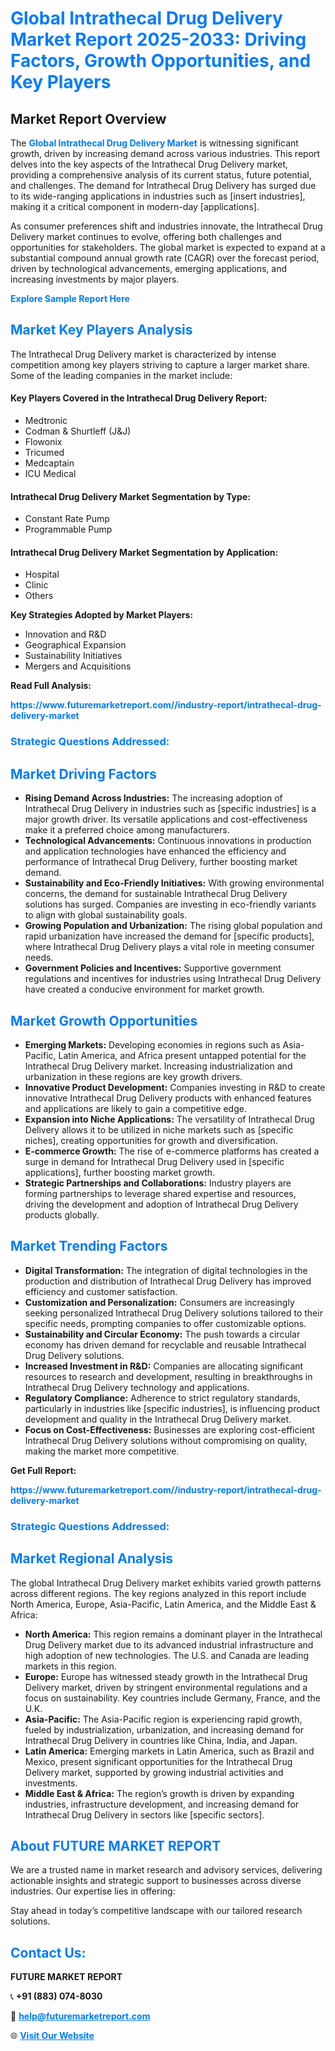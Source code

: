 <h1 style="color: #007BFF;">Global Intrathecal Drug Delivery Market Report 2025-2033: Driving Factors, Growth Opportunities, and Key Players</h1>

<section id="overview">
<h2>Market Report Overview</h2>
<p>The <a href="https://www.futuremarketreport.com//industry-report/intrathecal-drug-delivery-market" style="color: #007BFF; text-decoration: none;"><strong>Global Intrathecal Drug Delivery Market</strong></a> is witnessing significant growth, driven by increasing demand across various industries. This report delves into the key aspects of the Intrathecal Drug Delivery market, providing a comprehensive analysis of its current status, future potential, and challenges. The demand for Intrathecal Drug Delivery has surged due to its wide-ranging applications in industries such as [insert industries], making it a critical component in modern-day [applications].</p>
<p>As consumer preferences shift and industries innovate, the Intrathecal Drug Delivery market continues to evolve, offering both challenges and opportunities for stakeholders. The global market is expected to expand at a substantial compound annual growth rate (CAGR) over the forecast period, driven by technological advancements, emerging applications, and increasing investments by major players.</p>
</section>

<section id="overview">
<p><a href="https://www.futuremarketreport.com//request-sample/reportId=50306" style="color: #007BFF; text-decoration: none;"><strong>Explore Sample Report Here</strong></a></p>
</section>

<section id="key-players">
<h2 style="color: #007BFF;">Market Key Players Analysis</h2>
<p>The Intrathecal Drug Delivery market is characterized by intense competition among key players striving to capture a larger market share. Some of the leading companies in the market include:</p>
<h4>Key Players Covered in the Intrathecal Drug Delivery Report:</h4>
<ul><li>Medtronic</li><li>Codman &amp; Shurtleff (J&amp;J)</li><li>Flowonix</li><li>Tricumed</li><li>Medcaptain</li><li>ICU Medical</li></ul>
<h4>Intrathecal Drug Delivery Market Segmentation by Type:</h4>
<ul><li>Constant Rate Pump</li><li>Programmable Pump</li></ul>

<h4>Intrathecal Drug Delivery Market Segmentation by Application:</h4>
<ul><li>Hospital</li><li>Clinic</li><li>Others</li></ul>
<p><strong>Key Strategies Adopted by Market Players:</strong></p>
<ul>
<li>Innovation and R&D</li>
<li>Geographical Expansion</li>
<li>Sustainability Initiatives</li>
<li>Mergers and Acquisitions</li>
</ul>
</section>

<section>
<p><strong>Read Full Analysis: </strong></p><a href="https://www.futuremarketreport.com//industry-report/intrathecal-drug-delivery-market" style="color: #007BFF; text-decoration: none;"><strong>https://www.futuremarketreport.com//industry-report/intrathecal-drug-delivery-market</strong></a>
<h3 style="color: #007BFF;">Strategic Questions Addressed:</h3>
</section>

<section id="driving-factors">
<h2 style="color: #007BFF;">Market Driving Factors</h2>
<ul>
<li><strong>Rising Demand Across Industries:</strong> The increasing adoption of Intrathecal Drug Delivery in industries such as [specific industries] is a major growth driver. Its versatile applications and cost-effectiveness make it a preferred choice among manufacturers.</li>
<li><strong>Technological Advancements:</strong> Continuous innovations in production and application technologies have enhanced the efficiency and performance of Intrathecal Drug Delivery, further boosting market demand.</li>
<li><strong>Sustainability and Eco-Friendly Initiatives:</strong> With growing environmental concerns, the demand for sustainable Intrathecal Drug Delivery solutions has surged. Companies are investing in eco-friendly variants to align with global sustainability goals.</li>
<li><strong>Growing Population and Urbanization:</strong> The rising global population and rapid urbanization have increased the demand for [specific products], where Intrathecal Drug Delivery plays a vital role in meeting consumer needs.</li>
<li><strong>Government Policies and Incentives:</strong> Supportive government regulations and incentives for industries using Intrathecal Drug Delivery have created a conducive environment for market growth.</li>
</ul>
</section>

<section id="growth-opportunities">
<h2 style="color: #007BFF;">Market Growth Opportunities</h2>
<ul>
<li><strong>Emerging Markets:</strong> Developing economies in regions such as Asia-Pacific, Latin America, and Africa present untapped potential for the Intrathecal Drug Delivery market. Increasing industrialization and urbanization in these regions are key growth drivers.</li>
<li><strong>Innovative Product Development:</strong> Companies investing in R&D to create innovative Intrathecal Drug Delivery products with enhanced features and applications are likely to gain a competitive edge.</li>
<li><strong>Expansion into Niche Applications:</strong> The versatility of Intrathecal Drug Delivery allows it to be utilized in niche markets such as [specific niches], creating opportunities for growth and diversification.</li>
<li><strong>E-commerce Growth:</strong> The rise of e-commerce platforms has created a surge in demand for Intrathecal Drug Delivery used in [specific applications], further boosting market growth.</li>
<li><strong>Strategic Partnerships and Collaborations:</strong> Industry players are forming partnerships to leverage shared expertise and resources, driving the development and adoption of Intrathecal Drug Delivery products globally.</li>
</ul>
</section>

<section id="trending-factors">
<h2 style="color: #007BFF;">Market Trending Factors</h2>
<ul>
<li><strong>Digital Transformation:</strong> The integration of digital technologies in the production and distribution of Intrathecal Drug Delivery has improved efficiency and customer satisfaction.</li>
<li><strong>Customization and Personalization:</strong> Consumers are increasingly seeking personalized Intrathecal Drug Delivery solutions tailored to their specific needs, prompting companies to offer customizable options.</li>
<li><strong>Sustainability and Circular Economy:</strong> The push towards a circular economy has driven demand for recyclable and reusable Intrathecal Drug Delivery solutions.</li>
<li><strong>Increased Investment in R&D:</strong> Companies are allocating significant resources to research and development, resulting in breakthroughs in Intrathecal Drug Delivery technology and applications.</li>
<li><strong>Regulatory Compliance:</strong> Adherence to strict regulatory standards, particularly in industries like [specific industries], is influencing product development and quality in the Intrathecal Drug Delivery market.</li>
<li><strong>Focus on Cost-Effectiveness:</strong> Businesses are exploring cost-efficient Intrathecal Drug Delivery solutions without compromising on quality, making the market more competitive.</li>
</ul>
</section>

<section>
<p><strong>Get Full Report: </strong></p><a href="https://www.futuremarketreport.com//industry-report/intrathecal-drug-delivery-market" style="color: #007BFF; text-decoration: none;"><strong>https://www.futuremarketreport.com//industry-report/intrathecal-drug-delivery-market</strong></a>
<h3 style="color: #007BFF;">Strategic Questions Addressed:</h3>
</section>


<section id="regional-analysis">
<h2 style="color: #007BFF;">Market Regional Analysis</h2>
<p>The global Intrathecal Drug Delivery market exhibits varied growth patterns across different regions. The key regions analyzed in this report include North America, Europe, Asia-Pacific, Latin America, and the Middle East & Africa:</p>
<ul>
<li><strong>North America:</strong> This region remains a dominant player in the Intrathecal Drug Delivery market due to its advanced industrial infrastructure and high adoption of new technologies. The U.S. and Canada are leading markets in this region.</li>
<li><strong>Europe:</strong> Europe has witnessed steady growth in the Intrathecal Drug Delivery market, driven by stringent environmental regulations and a focus on sustainability. Key countries include Germany, France, and the U.K.</li>
<li><strong>Asia-Pacific:</strong> The Asia-Pacific region is experiencing rapid growth, fueled by industrialization, urbanization, and increasing demand for Intrathecal Drug Delivery in countries like China, India, and Japan.</li>
<li><strong>Latin America:</strong> Emerging markets in Latin America, such as Brazil and Mexico, present significant opportunities for the Intrathecal Drug Delivery market, supported by growing industrial activities and investments.</li>
<li><strong>Middle East & Africa:</strong> The region’s growth is driven by expanding industries, infrastructure development, and increasing demand for Intrathecal Drug Delivery in sectors like [specific sectors].</li>
</ul>
</section>

<footer>
<h2 style="color: #007BFF;">About FUTURE MARKET REPORT</h2>
<p>We are a trusted name in market research and advisory services, delivering actionable insights and strategic support to businesses across diverse industries. Our expertise lies in offering:</p>

<p>Stay ahead in today’s competitive landscape with our tailored research solutions.</p>

<h2 style="color: #007BFF;">Contact Us:</h2>
<p><strong>FUTURE MARKET REPORT</strong></p>
<p>📞 <strong>+91 (883) 074-8030</strong></p>
<p>📧 <strong><a href="mailto:help@futuremarketreport.com" style="color: #007BFF;">help@futuremarketreport.com</a></strong></p>
<p>🌐 <strong><a href="https://www.futuremarketreport.com/" style="color: #007BFF;">Visit Our Website</a></strong></p>
</footer>